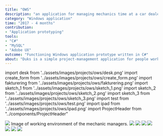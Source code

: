 ```yaml
---
title: "OWS"
description: "an application for managing mechanics time at a car dealership."
category: "Windows application"
time: "2017 - 4 months"
contribution: 
- "Application prototyping"
tools: 
- "C#"
- "MySQL"
- "Adobe UX"
outcome: "Functioning Windows application prototype written in C#"
about: "Duks is a simple project-management application for people working in changing teams/groups. With Duks people can create projects, invite people and manage flows (time-boxed groups of tasks)."
---
```

import desk from '../assets/images/projects/ows/desk.png'
import create_form from '../assets/images/projects/ows/create_form.png'
import fakturering from '../assets/images/projects/ows/fakturering.png'
import sketch_1 from '../assets/images/projects/ows/sketch_1.png'
import sketch_2 from '../assets/images/projects/ows/sketch_2.png'
import sketch_3 from '../assets/images/projects/ows/sketch_3.png'
import test from '../assets/images/projects/ows/test.png'
import ipad from '../assets/images/projects/ows/ipad.png'
import ProjectHeader from "../components/ProjectHeader"

<ProjectHeader project={props.pageContext.frontmatter} />

<Image src={desk}> Image of working environment of the mechanic managers.</Image>
<Image src={sketch_1} />
<Image src={sketch_2} />
<Image src={sketch_3} />
<Image src={create_form} />
<Image src={fakturering} />
<Image src={ipad} />
<Image src={test} />